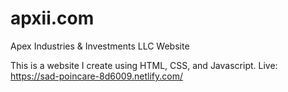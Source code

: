 # apxii.com
Apex Industries & Investments LLC Website

This is a website I create using HTML, CSS, and Javascript. 
Live: https://sad-poincare-8d6009.netlify.com/
